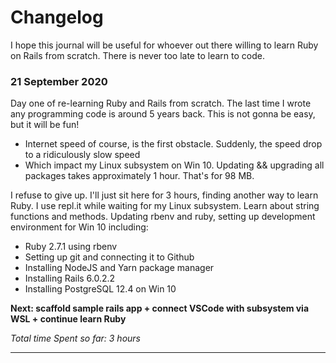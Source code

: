 # Changelog 
I hope this journal will be useful for whoever out there willing to learn Ruby on Rails from scratch. There is never too late to learn to code.

### 21 September 2020
Day one of re-learning Ruby and Rails from scratch. The last time I wrote any programming code is around 5 years back. This is not gonna be easy, but it will be fun!

- Internet speed of course, is the first obstacle. Suddenly, the speed drop to a ridiculously slow speed
- Which impact my Linux subsystem on Win 10. Updating && upgrading all packages takes approximately 1 hour. That's for 98 MB.

I refuse to give up. I'll just sit here for 3 hours, finding another way to learn Ruby.
I use repl.it while waiting for my Linux subsystem. Learn about string functions and methods. Updating rbenv and ruby, setting up development environment for Win 10 including:
- Ruby 2.7.1 using rbenv
- Setting up git and connecting it to Github
- Installing NodeJS and Yarn package manager
- Installing Rails 6.0.2.2
- Installing PostgreSQL 12.4 on Win 10

**Next: scaffold sample rails app + connect VSCode with subsystem via WSL + continue learn Ruby**

*Total time Spent so far: 3 hours*

--- 
